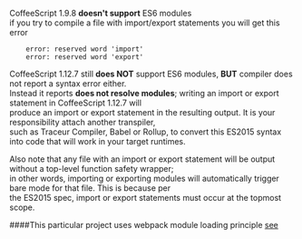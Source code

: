 CoffeeScript 1.9.8 **doesn't support** ES6 modules \
if you try to compile a file with import/export statements you will get this error 

        error: reserved word 'import'   
        error: reserved word 'export'   

CoffeeScript 1.12.7 still **does NOT** support ES6 modules, **BUT** compiler does not report a syntax error either.  
Instead it reports **does not resolve modules**; writing an import or export statement in CoffeeScript 1.12.7 will \
produce an import or export statement in the resulting output. It is your responsibility attach another transpiler, \
such as Traceur Compiler, Babel or Rollup, to convert this ES2015 syntax into code that will work in your target runtimes.

Also note that any file with an import or export statement will be output without a top-level function safety wrapper;  
in other words, importing or exporting modules will automatically trigger bare mode for that file. This is because per \
the ES2015 spec, import or export statements must occur at the topmost scope.

####This particular project uses webpack module loading principle [see](https://www.fatalerrors.org/a/in-depth-understanding-of-webpack-module-loading-principle.html)